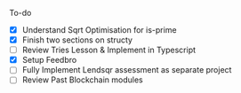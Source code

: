 To-do

- [x] Understand Sqrt Optimisation for is-prime
- [x] Finish two sections on structy
- [ ] Review Tries Lesson & Implement in Typescript
- [x] Setup Feedbro
- [ ] Fully Implement Lendsqr assessment as separate project
- [ ] Review Past Blockchain modules
